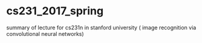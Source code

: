 # cs231_2017_spring
summary of lecture for cs231n in stanford university ( image recognition via convolutional neural networks)
